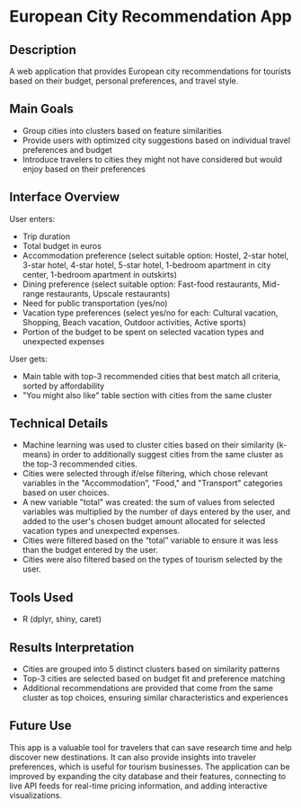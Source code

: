 # European City Recommendation App

## Description
A web application that provides European city recommendations for tourists based on their budget, personal preferences, and travel style.

## Main Goals
- Group cities into clusters based on feature similarities
- Provide users with optimized city suggestions based on individual travel preferences and budget
- Introduce travelers to cities they might not have considered but would enjoy based on their preferences

## Interface Overview
User enters:
- Trip duration  
- Total budget in euros  
- Accommodation preference (select suitable option: Hostel, 2-star hotel, 3-star hotel, 4-star hotel, 5-star hotel, 1-bedroom apartment in city center, 1-bedroom apartment in outskirts)  
- Dining preference (select suitable option: Fast-food restaurants, Mid-range restaurants, Upscale restaurants)  
- Need for public transportation (yes/no)  
- Vacation type preferences (select yes/no for each: Cultural vacation, Shopping, Beach vacation, Outdoor activities, Active sports)  
- Portion of the budget to be spent on selected vacation types and unexpected expenses  

User gets:
- Main table with top-3 recommended cities that best match all criteria, sorted by affordability
- "You might also like" table section with cities from the same cluster

## Technical Details
- Machine learning was used to cluster cities based on their similarity (k-means) in order to additionally suggest cities from the same cluster as the top-3 recommended cities.
- Cities were selected through if/else filtering, which chose relevant variables in the "Accommodation”, "Food," and "Transport" categories based on user choices.
- A new variable "total" was created: the sum of values from selected variables was multiplied by the number of days entered by the user, and added to the user's chosen budget amount allocated for selected vacation types and unexpected expenses.
- Cities were filtered based on the “total” variable to ensure it was less than the budget entered by the user.
- Cities were also filtered based on the types of tourism selected by the user.

## Tools Used
- R (dplyr, shiny, caret) 

## Results Interpretation
- Cities are grouped into 5 distinct clusters based on similarity patterns
- Top-3 cities are selected based on budget fit and preference matching
- Additional recommendations are provided that come from the same cluster as top choices, ensuring similar characteristics and experiences

## Future Use
This app is a valuable tool for travelers that can save research time and help discover new destinations. It can also provide insights into traveler preferences, which is useful for tourism businesses. The application can be improved by expanding the city database and their features, connecting to live API feeds for real-time pricing information, and adding interactive visualizations.
